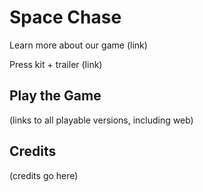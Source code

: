 # Space Chase
Learn more about our game (link)

Press kit + trailer (link)

## Play the Game
(links to all playable versions, including web)

## Credits
(credits go here)
